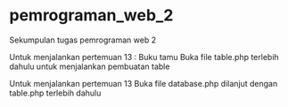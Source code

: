 # pemrograman_web_2
Sekumpulan tugas pemrograman web 2

Untuk menjalankan pertemuan 13 : Buku tamu
Buka file table.php terlebih dahulu untuk menjalankan pembuatan table

Untuk menjalankan pertemuan 13
Buka file database.php dilanjut dengan table.php terlebih dahulu
